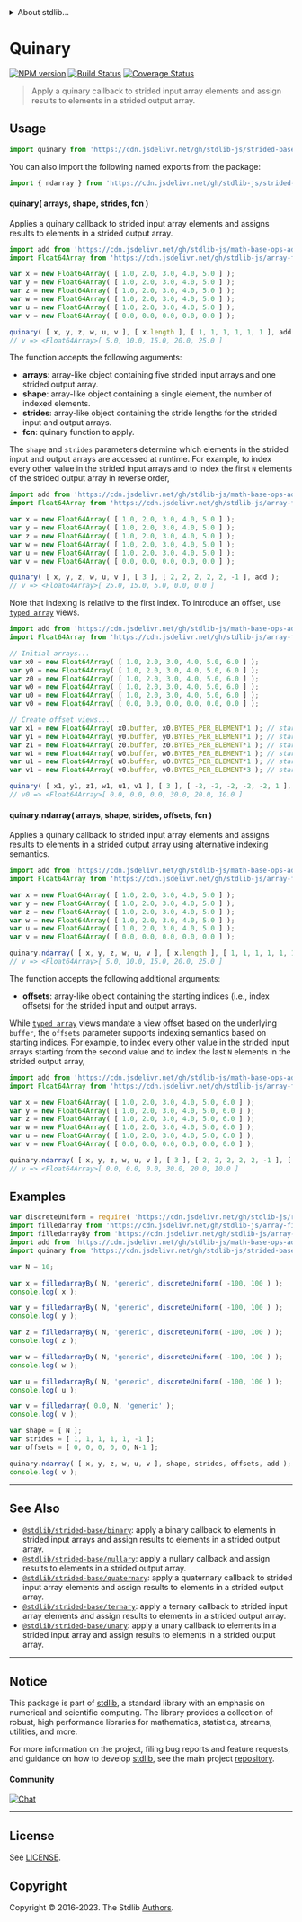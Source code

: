 <!--

@license Apache-2.0

Copyright (c) 2020 The Stdlib Authors.

Licensed under the Apache License, Version 2.0 (the "License");
you may not use this file except in compliance with the License.
You may obtain a copy of the License at

   http://www.apache.org/licenses/LICENSE-2.0

Unless required by applicable law or agreed to in writing, software
distributed under the License is distributed on an "AS IS" BASIS,
WITHOUT WARRANTIES OR CONDITIONS OF ANY KIND, either express or implied.
See the License for the specific language governing permissions and
limitations under the License.

-->


<details>
  <summary>
    About stdlib...
  </summary>
  <p>We believe in a future in which the web is a preferred environment for numerical computation. To help realize this future, we've built stdlib. stdlib is a standard library, with an emphasis on numerical and scientific computation, written in JavaScript (and C) for execution in browsers and in Node.js.</p>
  <p>The library is fully decomposable, being architected in such a way that you can swap out and mix and match APIs and functionality to cater to your exact preferences and use cases.</p>
  <p>When you use stdlib, you can be absolutely certain that you are using the most thorough, rigorous, well-written, studied, documented, tested, measured, and high-quality code out there.</p>
  <p>To join us in bringing numerical computing to the web, get started by checking us out on <a href="https://github.com/stdlib-js/stdlib">GitHub</a>, and please consider <a href="https://opencollective.com/stdlib">financially supporting stdlib</a>. We greatly appreciate your continued support!</p>
</details>

# Quinary

[![NPM version][npm-image]][npm-url] [![Build Status][test-image]][test-url] [![Coverage Status][coverage-image]][coverage-url] <!-- [![dependencies][dependencies-image]][dependencies-url] -->

> Apply a quinary callback to strided input array elements and assign results to elements in a strided output array.

<section class="intro">

</section>

<!-- /.intro -->



<section class="usage">

## Usage

```javascript
import quinary from 'https://cdn.jsdelivr.net/gh/stdlib-js/strided-base-quinary@deno/mod.js';
```

You can also import the following named exports from the package:

```javascript
import { ndarray } from 'https://cdn.jsdelivr.net/gh/stdlib-js/strided-base-quinary@deno/mod.js';
```

#### quinary( arrays, shape, strides, fcn )

Applies a quinary callback to strided input array elements and assigns results to elements in a strided output array.

```javascript
import add from 'https://cdn.jsdelivr.net/gh/stdlib-js/math-base-ops-add5@deno/mod.js';
import Float64Array from 'https://cdn.jsdelivr.net/gh/stdlib-js/array-float64@deno/mod.js';

var x = new Float64Array( [ 1.0, 2.0, 3.0, 4.0, 5.0 ] );
var y = new Float64Array( [ 1.0, 2.0, 3.0, 4.0, 5.0 ] );
var z = new Float64Array( [ 1.0, 2.0, 3.0, 4.0, 5.0 ] );
var w = new Float64Array( [ 1.0, 2.0, 3.0, 4.0, 5.0 ] );
var u = new Float64Array( [ 1.0, 2.0, 3.0, 4.0, 5.0 ] );
var v = new Float64Array( [ 0.0, 0.0, 0.0, 0.0, 0.0 ] );

quinary( [ x, y, z, w, u, v ], [ x.length ], [ 1, 1, 1, 1, 1, 1 ], add );
// v => <Float64Array>[ 5.0, 10.0, 15.0, 20.0, 25.0 ]
```

The function accepts the following arguments:

-   **arrays**: array-like object containing five strided input arrays and one strided output array.
-   **shape**: array-like object containing a single element, the number of indexed elements.
-   **strides**: array-like object containing the stride lengths for the strided input and output arrays.
-   **fcn**: quinary function to apply.

The `shape` and `strides` parameters determine which elements in the strided input and output arrays are accessed at runtime. For example, to index every other value in the strided input arrays and to index the first `N` elements of the strided output array in reverse order,

```javascript
import add from 'https://cdn.jsdelivr.net/gh/stdlib-js/math-base-ops-add5@deno/mod.js';
import Float64Array from 'https://cdn.jsdelivr.net/gh/stdlib-js/array-float64@deno/mod.js';

var x = new Float64Array( [ 1.0, 2.0, 3.0, 4.0, 5.0 ] );
var y = new Float64Array( [ 1.0, 2.0, 3.0, 4.0, 5.0 ] );
var z = new Float64Array( [ 1.0, 2.0, 3.0, 4.0, 5.0 ] );
var w = new Float64Array( [ 1.0, 2.0, 3.0, 4.0, 5.0 ] );
var u = new Float64Array( [ 1.0, 2.0, 3.0, 4.0, 5.0 ] );
var v = new Float64Array( [ 0.0, 0.0, 0.0, 0.0, 0.0 ] );

quinary( [ x, y, z, w, u, v ], [ 3 ], [ 2, 2, 2, 2, 2, -1 ], add );
// v => <Float64Array>[ 25.0, 15.0, 5.0, 0.0, 0.0 ]
```

Note that indexing is relative to the first index. To introduce an offset, use [`typed array`][mdn-typed-array] views.

```javascript
import add from 'https://cdn.jsdelivr.net/gh/stdlib-js/math-base-ops-add5@deno/mod.js';
import Float64Array from 'https://cdn.jsdelivr.net/gh/stdlib-js/array-float64@deno/mod.js';

// Initial arrays...
var x0 = new Float64Array( [ 1.0, 2.0, 3.0, 4.0, 5.0, 6.0 ] );
var y0 = new Float64Array( [ 1.0, 2.0, 3.0, 4.0, 5.0, 6.0 ] );
var z0 = new Float64Array( [ 1.0, 2.0, 3.0, 4.0, 5.0, 6.0 ] );
var w0 = new Float64Array( [ 1.0, 2.0, 3.0, 4.0, 5.0, 6.0 ] );
var u0 = new Float64Array( [ 1.0, 2.0, 3.0, 4.0, 5.0, 6.0 ] );
var v0 = new Float64Array( [ 0.0, 0.0, 0.0, 0.0, 0.0, 0.0 ] );

// Create offset views...
var x1 = new Float64Array( x0.buffer, x0.BYTES_PER_ELEMENT*1 ); // start at 2nd element
var y1 = new Float64Array( y0.buffer, y0.BYTES_PER_ELEMENT*1 ); // start at 2nd element
var z1 = new Float64Array( z0.buffer, z0.BYTES_PER_ELEMENT*1 ); // start at 2nd element
var w1 = new Float64Array( w0.buffer, w0.BYTES_PER_ELEMENT*1 ); // start at 2nd element
var u1 = new Float64Array( u0.buffer, u0.BYTES_PER_ELEMENT*1 ); // start at 2nd element
var v1 = new Float64Array( v0.buffer, v0.BYTES_PER_ELEMENT*3 ); // start at 4th element

quinary( [ x1, y1, z1, w1, u1, v1 ], [ 3 ], [ -2, -2, -2, -2, -2, 1 ], add );
// v0 => <Float64Array>[ 0.0, 0.0, 0.0, 30.0, 20.0, 10.0 ]
```

#### quinary.ndarray( arrays, shape, strides, offsets, fcn )

Applies a quinary callback to strided input array elements and assigns results to elements in a strided output array using alternative indexing semantics.

<!-- eslint-disable max-len -->

```javascript
import add from 'https://cdn.jsdelivr.net/gh/stdlib-js/math-base-ops-add5@deno/mod.js';
import Float64Array from 'https://cdn.jsdelivr.net/gh/stdlib-js/array-float64@deno/mod.js';

var x = new Float64Array( [ 1.0, 2.0, 3.0, 4.0, 5.0 ] );
var y = new Float64Array( [ 1.0, 2.0, 3.0, 4.0, 5.0 ] );
var z = new Float64Array( [ 1.0, 2.0, 3.0, 4.0, 5.0 ] );
var w = new Float64Array( [ 1.0, 2.0, 3.0, 4.0, 5.0 ] );
var u = new Float64Array( [ 1.0, 2.0, 3.0, 4.0, 5.0 ] );
var v = new Float64Array( [ 0.0, 0.0, 0.0, 0.0, 0.0 ] );

quinary.ndarray( [ x, y, z, w, u, v ], [ x.length ], [ 1, 1, 1, 1, 1, 1 ], [ 0, 0, 0, 0, 0, 0 ], add );
// v => <Float64Array>[ 5.0, 10.0, 15.0, 20.0, 25.0 ]
```

The function accepts the following additional arguments:

-   **offsets**: array-like object containing the starting indices (i.e., index offsets) for the strided input and output arrays.

While [`typed array`][mdn-typed-array] views mandate a view offset based on the underlying `buffer`, the `offsets` parameter supports indexing semantics based on starting indices. For example, to index every other value in the strided input arrays starting from the second value and to index the last `N` elements in the strided output array,

<!-- eslint-disable max-len -->

```javascript
import add from 'https://cdn.jsdelivr.net/gh/stdlib-js/math-base-ops-add5@deno/mod.js';
import Float64Array from 'https://cdn.jsdelivr.net/gh/stdlib-js/array-float64@deno/mod.js';

var x = new Float64Array( [ 1.0, 2.0, 3.0, 4.0, 5.0, 6.0 ] );
var y = new Float64Array( [ 1.0, 2.0, 3.0, 4.0, 5.0, 6.0 ] );
var z = new Float64Array( [ 1.0, 2.0, 3.0, 4.0, 5.0, 6.0 ] );
var w = new Float64Array( [ 1.0, 2.0, 3.0, 4.0, 5.0, 6.0 ] );
var u = new Float64Array( [ 1.0, 2.0, 3.0, 4.0, 5.0, 6.0 ] );
var v = new Float64Array( [ 0.0, 0.0, 0.0, 0.0, 0.0, 0.0 ] );

quinary.ndarray( [ x, y, z, w, u, v ], [ 3 ], [ 2, 2, 2, 2, 2, -1 ], [ 1, 1, 1, 1, 1, v.length-1 ], add );
// v => <Float64Array>[ 0.0, 0.0, 0.0, 30.0, 20.0, 10.0 ]
```

</section>

<!-- /.usage -->

<section class="notes">

</section>

<!-- /.notes -->

<section class="examples">

## Examples

<!-- eslint no-undef: "error" -->

```javascript
var discreteUniform = require( 'https://cdn.jsdelivr.net/gh/stdlib-js/random-base-discrete-uniform' ).factory;
import filledarray from 'https://cdn.jsdelivr.net/gh/stdlib-js/array-filled@deno/mod.js';
import filledarrayBy from 'https://cdn.jsdelivr.net/gh/stdlib-js/array-filled-by@deno/mod.js';
import add from 'https://cdn.jsdelivr.net/gh/stdlib-js/math-base-ops-add5@deno/mod.js';
import quinary from 'https://cdn.jsdelivr.net/gh/stdlib-js/strided-base-quinary@deno/mod.js';

var N = 10;

var x = filledarrayBy( N, 'generic', discreteUniform( -100, 100 ) );
console.log( x );

var y = filledarrayBy( N, 'generic', discreteUniform( -100, 100 ) );
console.log( y );

var z = filledarrayBy( N, 'generic', discreteUniform( -100, 100 ) );
console.log( z );

var w = filledarrayBy( N, 'generic', discreteUniform( -100, 100 ) );
console.log( w );

var u = filledarrayBy( N, 'generic', discreteUniform( -100, 100 ) );
console.log( u );

var v = filledarray( 0.0, N, 'generic' );
console.log( v );

var shape = [ N ];
var strides = [ 1, 1, 1, 1, 1, -1 ];
var offsets = [ 0, 0, 0, 0, 0, N-1 ];

quinary.ndarray( [ x, y, z, w, u, v ], shape, strides, offsets, add );
console.log( v );
```

</section>

<!-- /.examples -->

<!-- Section for related `stdlib` packages. Do not manually edit this section, as it is automatically populated. -->

<section class="related">

* * *

## See Also

-   <span class="package-name">[`@stdlib/strided-base/binary`][@stdlib/strided/base/binary]</span><span class="delimiter">: </span><span class="description">apply a binary callback to elements in strided input arrays and assign results to elements in a strided output array.</span>
-   <span class="package-name">[`@stdlib/strided-base/nullary`][@stdlib/strided/base/nullary]</span><span class="delimiter">: </span><span class="description">apply a nullary callback and assign results to elements in a strided output array.</span>
-   <span class="package-name">[`@stdlib/strided-base/quaternary`][@stdlib/strided/base/quaternary]</span><span class="delimiter">: </span><span class="description">apply a quaternary callback to strided input array elements and assign results to elements in a strided output array.</span>
-   <span class="package-name">[`@stdlib/strided-base/ternary`][@stdlib/strided/base/ternary]</span><span class="delimiter">: </span><span class="description">apply a ternary callback to strided input array elements and assign results to elements in a strided output array.</span>
-   <span class="package-name">[`@stdlib/strided-base/unary`][@stdlib/strided/base/unary]</span><span class="delimiter">: </span><span class="description">apply a unary callback to elements in a strided input array and assign results to elements in a strided output array.</span>

</section>

<!-- /.related -->

<!-- Section for all links. Make sure to keep an empty line after the `section` element and another before the `/section` close. -->


<section class="main-repo" >

* * *

## Notice

This package is part of [stdlib][stdlib], a standard library with an emphasis on numerical and scientific computing. The library provides a collection of robust, high performance libraries for mathematics, statistics, streams, utilities, and more.

For more information on the project, filing bug reports and feature requests, and guidance on how to develop [stdlib][stdlib], see the main project [repository][stdlib].

#### Community

[![Chat][chat-image]][chat-url]

---

## License

See [LICENSE][stdlib-license].


## Copyright

Copyright &copy; 2016-2023. The Stdlib [Authors][stdlib-authors].

</section>

<!-- /.stdlib -->

<!-- Section for all links. Make sure to keep an empty line after the `section` element and another before the `/section` close. -->

<section class="links">

[npm-image]: http://img.shields.io/npm/v/@stdlib/strided-base-quinary.svg
[npm-url]: https://npmjs.org/package/@stdlib/strided-base-quinary

[test-image]: https://github.com/stdlib-js/strided-base-quinary/actions/workflows/test.yml/badge.svg?branch=main
[test-url]: https://github.com/stdlib-js/strided-base-quinary/actions/workflows/test.yml?query=branch:main

[coverage-image]: https://img.shields.io/codecov/c/github/stdlib-js/strided-base-quinary/main.svg
[coverage-url]: https://codecov.io/github/stdlib-js/strided-base-quinary?branch=main

<!--

[dependencies-image]: https://img.shields.io/david/stdlib-js/strided-base-quinary.svg
[dependencies-url]: https://david-dm.org/stdlib-js/strided-base-quinary/main

-->

[chat-image]: https://img.shields.io/gitter/room/stdlib-js/stdlib.svg
[chat-url]: https://app.gitter.im/#/room/#stdlib-js_stdlib:gitter.im

[stdlib]: https://github.com/stdlib-js/stdlib

[stdlib-authors]: https://github.com/stdlib-js/stdlib/graphs/contributors

[umd]: https://github.com/umdjs/umd
[es-module]: https://developer.mozilla.org/en-US/docs/Web/JavaScript/Guide/Modules

[deno-url]: https://github.com/stdlib-js/strided-base-quinary/tree/deno
[umd-url]: https://github.com/stdlib-js/strided-base-quinary/tree/umd
[esm-url]: https://github.com/stdlib-js/strided-base-quinary/tree/esm
[branches-url]: https://github.com/stdlib-js/strided-base-quinary/blob/main/branches.md

[stdlib-license]: https://raw.githubusercontent.com/stdlib-js/strided-base-quinary/main/LICENSE

[mdn-typed-array]: https://developer.mozilla.org/en-US/docs/Web/JavaScript/Reference/Global_Objects/TypedArray

<!-- <related-links> -->

[@stdlib/strided/base/binary]: https://github.com/stdlib-js/strided-base-binary/tree/deno

[@stdlib/strided/base/nullary]: https://github.com/stdlib-js/strided-base-nullary/tree/deno

[@stdlib/strided/base/quaternary]: https://github.com/stdlib-js/strided-base-quaternary/tree/deno

[@stdlib/strided/base/ternary]: https://github.com/stdlib-js/strided-base-ternary/tree/deno

[@stdlib/strided/base/unary]: https://github.com/stdlib-js/strided-base-unary/tree/deno

<!-- </related-links> -->

</section>

<!-- /.links -->
